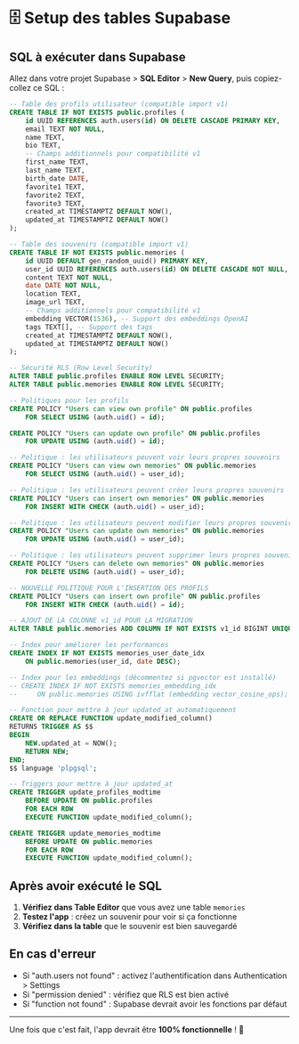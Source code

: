 # 🗄️ Setup des tables Supabase

## SQL à exécuter dans Supabase

Allez dans votre projet Supabase > **SQL Editor** > **New Query**, puis copiez-collez ce SQL :

```sql
-- Table des profils utilisateur (compatible import v1)
CREATE TABLE IF NOT EXISTS public.profiles (
    id UUID REFERENCES auth.users(id) ON DELETE CASCADE PRIMARY KEY,
    email TEXT NOT NULL,
    name TEXT,
    bio TEXT,
    -- Champs additionnels pour compatibilité v1
    first_name TEXT,
    last_name TEXT,
    birth_date DATE,
    favorite1 TEXT,
    favorite2 TEXT,
    favorite3 TEXT,
    created_at TIMESTAMPTZ DEFAULT NOW(),
    updated_at TIMESTAMPTZ DEFAULT NOW()
);

-- Table des souvenirs (compatible import v1)
CREATE TABLE IF NOT EXISTS public.memories (
    id UUID DEFAULT gen_random_uuid() PRIMARY KEY,
    user_id UUID REFERENCES auth.users(id) ON DELETE CASCADE NOT NULL,
    content TEXT NOT NULL,
    date DATE NOT NULL,
    location TEXT,
    image_url TEXT,
    -- Champs additionnels pour compatibilité v1
    embedding VECTOR(1536), -- Support des embeddings OpenAI
    tags TEXT[], -- Support des tags
    created_at TIMESTAMPTZ DEFAULT NOW(),
    updated_at TIMESTAMPTZ DEFAULT NOW()
);

-- Sécurité RLS (Row Level Security)
ALTER TABLE public.profiles ENABLE ROW LEVEL SECURITY;
ALTER TABLE public.memories ENABLE ROW LEVEL SECURITY;

-- Politiques pour les profils
CREATE POLICY "Users can view own profile" ON public.profiles
    FOR SELECT USING (auth.uid() = id);

CREATE POLICY "Users can update own profile" ON public.profiles
    FOR UPDATE USING (auth.uid() = id);

-- Politique : les utilisateurs peuvent voir leurs propres souvenirs
CREATE POLICY "Users can view own memories" ON public.memories
    FOR SELECT USING (auth.uid() = user_id);

-- Politique : les utilisateurs peuvent créer leurs propres souvenirs  
CREATE POLICY "Users can insert own memories" ON public.memories
    FOR INSERT WITH CHECK (auth.uid() = user_id);

-- Politique : les utilisateurs peuvent modifier leurs propres souvenirs
CREATE POLICY "Users can update own memories" ON public.memories
    FOR UPDATE USING (auth.uid() = user_id);

-- Politique : les utilisateurs peuvent supprimer leurs propres souvenirs
CREATE POLICY "Users can delete own memories" ON public.memories
    FOR DELETE USING (auth.uid() = user_id);

-- NOUVELLE POLITIQUE POUR L'INSERTION DES PROFILS
CREATE POLICY "Users can insert own profile" ON public.profiles
    FOR INSERT WITH CHECK (auth.uid() = id);

-- AJOUT DE LA COLONNE v1_id POUR LA MIGRATION
ALTER TABLE public.memories ADD COLUMN IF NOT EXISTS v1_id BIGINT UNIQUE;

-- Index pour améliorer les performances
CREATE INDEX IF NOT EXISTS memories_user_date_idx 
    ON public.memories(user_id, date DESC);

-- Index pour les embeddings (décommentez si pgvector est installé)
-- CREATE INDEX IF NOT EXISTS memories_embedding_idx 
--     ON public.memories USING ivfflat (embedding vector_cosine_ops);

-- Fonction pour mettre à jour updated_at automatiquement
CREATE OR REPLACE FUNCTION update_modified_column()
RETURNS TRIGGER AS $$
BEGIN
    NEW.updated_at = NOW();
    RETURN NEW;
END;
$$ language 'plpgsql';

-- Triggers pour mettre à jour updated_at
CREATE TRIGGER update_profiles_modtime
    BEFORE UPDATE ON public.profiles
    FOR EACH ROW
    EXECUTE FUNCTION update_modified_column();

CREATE TRIGGER update_memories_modtime
    BEFORE UPDATE ON public.memories
    FOR EACH ROW
    EXECUTE FUNCTION update_modified_column();
```

## Après avoir exécuté le SQL

1. **Vérifiez dans Table Editor** que vous avez une table `memories`
2. **Testez l'app** : créez un souvenir pour voir si ça fonctionne
3. **Vérifiez dans la table** que le souvenir est bien sauvegardé

## En cas d'erreur

- Si "auth.users not found" : activez l'authentification dans Authentication > Settings
- Si "permission denied" : vérifiez que RLS est bien activé
- Si "function not found" : Supabase devrait avoir les fonctions par défaut

---

Une fois que c'est fait, l'app devrait être **100% fonctionnelle** ! 🎉 